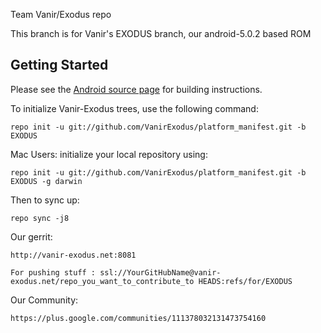 Team Vanir/Exodus repo

This branch is for Vanir's EXODUS branch, our android-5.0.2 based ROM


Getting Started
---------------

Please see the [Android source page](http://source.android.com/source/index.html) for building instructions.

To initialize Vanir-Exodus trees, use the following command:

    repo init -u git://github.com/VanirExodus/platform_manifest.git -b EXODUS

Mac Users: initialize your local repository using:

    repo init -u git://github.com/VanirExodus/platform_manifest.git -b EXODUS -g darwin

Then to sync up:

    repo sync -j8
    
Our gerrit:

	http://vanir-exodus.net:8081
    
    For pushing stuff : ssl://YourGitHubName@vanir-exodus.net/repo_you_want_to_contribute_to HEADS:refs/for/EXODUS

Our Community:

	https://plus.google.com/communities/111378032131473754160

